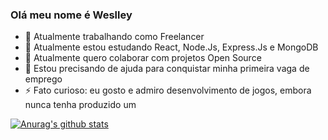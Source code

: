 ### Olá meu nome é Weslley


- 🔭 Atualmente trabalhando como Freelancer
- 🌱 Atualmente estou estudando React, Node.Js, Express.Js e MongoDB
- 👯 Atualmente quero colaborar com projetos Open Source
- 🤔 Estou precisando de ajuda para conquistar minha primeira vaga de emprego
- ⚡ Fato curioso: eu gosto e admiro desenvolvimento de jogos, embora nunca tenha produzido um

[![Anurag's github stats](https://github-readme-stats.vercel.app/api?username=weslley-stein&show_icons=true&theme=radical)](https://github.com/anuraghazra/github-readme-stats)
